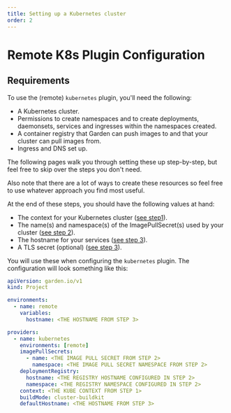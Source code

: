 ```yaml
---
title: Setting up a Kubernetes cluster
order: 2
---
```


# Remote K8s Plugin Configuration

## Requirements

To use the (remote) `kubernetes` plugin, you'll need the following:

- A Kubernetes cluster.
- Permissions to create namespaces and to create deployments, daemonsets, services and ingresses within the namespaces created.
- A container registry that Garden can push images to and
  that your cluster can pull images from.
- Ingress and DNS set up.

The following pages walk you through setting these up step-by-step, but feel free to skip over the steps you don't need.

Also note that there are a lot of ways to create these resources so feel free to use whatever approach you find most useful.

At the end of these steps, you should have the following values at hand:

- The context for your Kubernetes cluster ([see step1](./create-cluster/README.md)).
- The name(s) and namespace(s) of the ImagePullSecret(s) used by your cluster ([see step 2](./configure-registry/README.md)).
- The hostname for your services ([see step 3](./ingress-and-dns.md)).
-  A TLS secret (optional) ([see step 3](./ingress-and-dns.md)).

You will use these when configuring the `kubernetes` plugin. The configuration will
look something like this:

```yaml
apiVersion: garden.io/v1
kind: Project

environments:
  - name: remote
    variables:
      hostname: <THE HOSTNAME FROM STEP 3>

providers:
  - name: kubernetes
    environments: [remote]
    imagePullSecrets:
      - name: <THE IMAGE PULL SECRET FROM STEP 2>
        namespace: <THE IMAGE PULL SECRET NAMESPACE FROM STEP 2>
    deploymentRegistry:
      hostname: <THE REGISTRY HOSTNAME CONFIGURED IN STEP 2>
      namespace: <THE REGISTRY NAMESPACE CONFIGURED IN STEP 2>
    context: <THE KUBE CONTEXT FROM STEP 1>
    buildMode: cluster-buildkit
    defaultHostname: <THE HOSTNAME FROM STEP 3>
```

